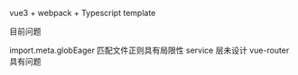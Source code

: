 vue3 + webpack + Typescript template

目前问题

import.meta.globEager 匹配文件正则具有局限性
service 层未设计
vue-router 具有问题
